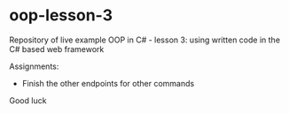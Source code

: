 # oop-lesson-3
Repository of live example OOP in C# - lesson 3: using written code in the C# based web framework

Assignments:
* Finish the other endpoints for other commands


Good luck
